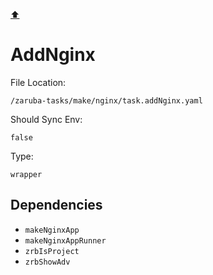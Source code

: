 [⬆️](./README.md)

# AddNginx

File Location:

    /zaruba-tasks/make/nginx/task.addNginx.yaml

Should Sync Env:

    false

Type:

    wrapper


## Dependencies

* `makeNginxApp`
* `makeNginxAppRunner`
* `zrbIsProject`
* `zrbShowAdv`